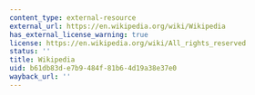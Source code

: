 ```yaml
---
content_type: external-resource
external_url: https://en.wikipedia.org/wiki/Wikipedia
has_external_license_warning: true
license: https://en.wikipedia.org/wiki/All_rights_reserved
status: ''
title: Wikipedia
uid: b61db83d-e7b9-484f-81b6-4d19a38e37e0
wayback_url: ''
---
```

